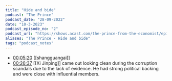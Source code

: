```yaml
---
title: "Hide and bide"
podcast: "The Prince"
podcast_date: "28-09-2022"
date: "10-3-2023"
podcast_episode_no: "2"
podcast_url: "https://shows.acast.com/the-prince-from-the-economist/episodes/2-hide-and-bide"
aliases: "The Prince - Hide and bide"
tags: "podcast_notes"
---
```

 
- [00:05:20](obsidian://podnotes?episodeName=Hide+and+bide&url=https%3A%2F%2Ffeeds.acast.com%2Fpublic%2Fshows%2F62cff2d9d455860013698a7f&time=320.09026545543) [[shangguangai]]
- [00:26:37](obsidian://podnotes?episodeName=Hide+and+bide&url=https%3A%2F%2Ffeeds.acast.com%2Fpublic%2Fshows%2F62cff2d9d455860013698a7f&time=1597.4320181915757) [[Xi Jinping]] came out looking clean during the corruption scandals due to the lack of evidence. He had strong political backing and were close with influential members.
